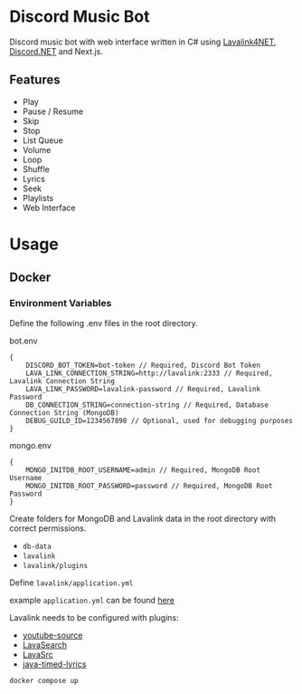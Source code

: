 # Discord Music Bot

Discord music bot with web interface written in C# using [Lavalink4NET](https://github.com/angelobreuer/Lavalink4NET), [Discord.NET](https://github.com/discord-net/Discord.Net) and Next.js.

## Features
- Play
- Pause / Resume
- Skip
- Stop
- List Queue
- Volume
- Loop
- Shuffle
- Lyrics
- Seek
- Playlists
- Web Interface

# Usage

## Docker

### Environment Variables

Define the following .env files in the root directory.

bot.env
```
{
    DISCORD_BOT_TOKEN=bot-token // Required, Discord Bot Token
    LAVA_LINK_CONNECTION_STRING=http://lavalink:2333 // Required, Lavalink Connection String
    LAVA_LINK_PASSWORD=lavalink-password // Required, Lavalink Password
    DB_CONNECTION_STRING=connection-string // Required, Database Connection String (MongoDB)
    DEBUG_GUILD_ID=1234567890 // Optional, used for debugging purposes
}
```

mongo.env
```
{
    MONGO_INITDB_ROOT_USERNAME=admin // Required, MongoDB Root Username
    MONGO_INITDB_ROOT_PASSWORD=password // Required, MongoDB Root Password
}
```

Create folders for MongoDB and Lavalink data in the root directory with correct permissions.
- `db-data`
- `lavalink`
- `lavalink/plugins`

Define `lavalink/application.yml`

example `application.yml` can be found [here](example.application.yml)

Lavalink needs to be configured with plugins:
- [youtube-source](https://github.com/lavalink-devs/youtube-source)
- [LavaSearch](https://github.com/topi314/LavaSearch)
- [LavaSrc](https://github.com/topi314/LavaSrc)
- [java-timed-lyrics](https://github.com/DuncteBot/java-timed-lyrics)


`docker compose up`